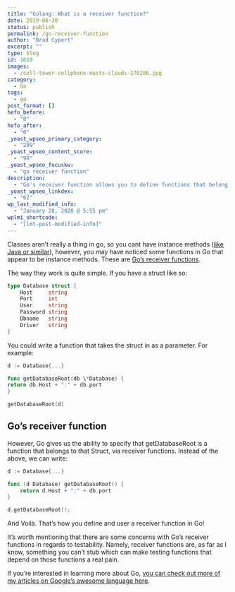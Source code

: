 ```yaml
---
title: "Golang: What is a receiver function?"
date: 2019-06-30
status: publish
permalink: /go-receiver-function
author: "Brad Cypert"
excerpt: ""
type: blog
id: 1619
images:
  - /cell-tower-cellphone-masts-clouds-270286.jpg
category:
  - Go
tags:
  - go
post_format: []
hefo_before:
  - "0"
hefo_after:
  - "0"
_yoast_wpseo_primary_category:
  - "209"
_yoast_wpseo_content_score:
  - "90"
_yoast_wpseo_focuskw:
  - "go receiver function"
description:
  - "Go's receiver function allows you to define functions that belong to structs, similarly, but still quite different from instance methods in OOP."
_yoast_wpseo_linkdex:
  - "62"
wp_last_modified_info:
  - "January 28, 2020 @ 5:55 pm"
wplmi_shortcode:
  - "[lmt-post-modified-info]"
---
```


Classes aren’t really a thing in go, so you cant have instance methods ([like Java or similar](https://www.geeksforgeeks.org/static-methods-vs-instance-methods-java/)), however, you may have noticed some functions in Go that appear to be instance methods. These are [Go’s receiver functions](https://tour.golang.org/methods/4).

The way they work is quite simple. If you have a struct like so:

```go
type Database struct {
	Host     string
	Port     int
	User     string
	Password string
	Dbname   string
	Driver   string
}
```

You could write a function that takes the struct in as a parameter. For example:

```go
d := Database{...}

func getDatabaseRoot(db \*Database) {
return db.Host + ":" + db.port
}

getDatabaseRoot(d)

```

## Go’s receiver function

However, Go gives us the ability to specify that getDatabaseRoot is a function that belongs to that Struct, via receiver functions. Instead of the above, we can write:

```go
d := Database{...}

func (d Database) getDatabaseRoot() {
    return d.Host + ":" + db.port
}

d.getDatabaseRoot();
```

And Voilà. That’s how you define and user a receiver function in Go!

It’s worth mentioning that there are some concerns with Go’s receiver functions in regards to testability. Namely, receiver functions are, as far as I know, something you can’t stub which can make testing functions that depend on those functions a real pain.

If you’re interested in learning more about Go, [you can check out more of my articles on Google’s awesome language here](/tags/go).

